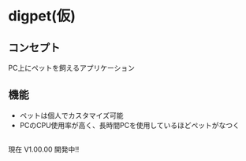 # digpet(仮)
## コンセプト
PC上にペットを飼えるアプリケーション<br>
## 機能
- ペットは個人でカスタマイズ可能<br>
- PCのCPU使用率が高く、長時間PCを使用しているほどペットがなつく<br>
##
現在 V1.00.00 開発中!!<br>
